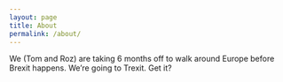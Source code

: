 ```yaml
---
layout: page
title: About
permalink: /about/
---
```


We (Tom and Roz) are taking 6 months off to walk around Europe before Brexit happens. We’re going to Trexit. Get it?


